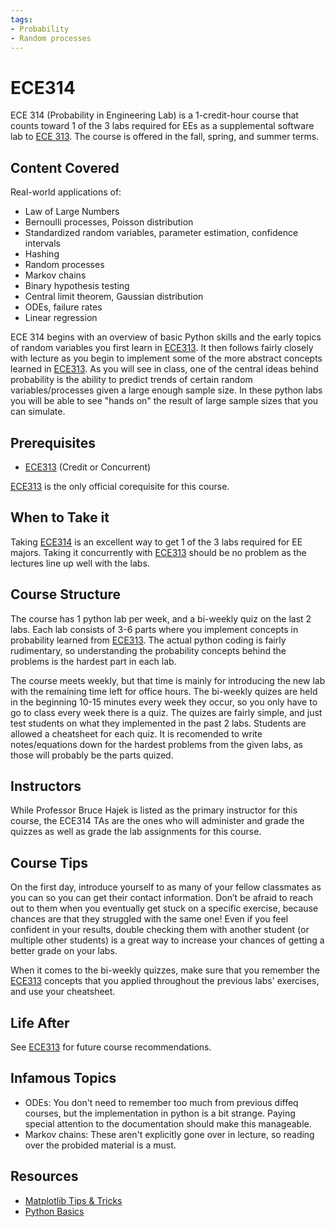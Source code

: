 ```yaml
---
tags:
- Probability
- Random processes
---
```

# ECE314

ECE 314 (Probability in Engineering Lab) is a 1-credit-hour course that counts toward 1 of the 3 labs required for EEs as a supplemental software lab to [ECE 313](ECE313.md). The course is offered in the fall, spring, and summer terms.

## Content Covered

Real-world applications of:

- Law of Large Numbers
- Bernoulli processes, Poisson distribution
- Standardized random variables, parameter estimation, confidence intervals
- Hashing
- Random processes
- Markov chains
- Binary hypothesis testing
- Central limit theorem, Gaussian distribution
- ODEs, failure rates
- Linear regression

ECE 314 begins with an overview of basic Python skills and the early topics of random variables you first learn in [ECE313](ECE313.md). It then follows fairly closely with lecture as you begin to implement some of the more abstract concepts learned in [ECE313](ECE313.md). As you will see in class, one of the central ideas behind probability is the ability to predict trends of certain random variables/processes given a large enough sample size. In these python labs you will be able to see "hands on" the result of large sample sizes that you can simulate.

## Prerequisites

- [ECE313](ECE313.md) (Credit or Concurrent)

[ECE313](ECE313.md) is the only official corequisite for this course. 

## When to Take it

Taking [ECE314](ECE314.md) is an excellent way to get 1 of the 3 labs required for EE majors. Taking it concurrently with [ECE313](ECE313.md) should be no problem as the lectures line up well with the labs. 

## Course Structure

The course has 1 python lab per week, and a bi-weekly quiz on the last 2 labs. Each lab consists of 3-6 parts where you implement concepts in probability learned from [ECE313](ECE313.md). The actual python coding is fairly rudimentary, so understanding the probability concepts behind the problems is the hardest part in each lab. 

The course meets weekly, but that time is mainly for introducing the new lab with the remaining time left for office hours. The bi-weekly quizes are held in the beginning 10-15 minutes every week they occur, so you only have to go to class every week there is a quiz. The quizes are fairly simple, and just test students on what they implemented in the past 2 labs. Students are allowed a cheatsheet for each quiz. It is recomended to write notes/equations down for the hardest problems from the given labs, as those will probably be the parts quized.

## Instructors

While Professor Bruce Hajek is listed as the primary instructor for this course, the ECE314 TAs are the ones who will administer and grade the quizzes as well as grade the lab assignments for this course. 

## Course Tips

On the first day, introduce yourself to as many of your fellow classmates as you can so you can get their contact information. Don’t be afraid to reach out to them when you eventually get stuck on a specific exercise, because chances are that they struggled with the same one! Even if you feel confident in your results, double checking them with another student (or multiple other students) is a great way to increase your chances of getting a better grade on your labs.

When it comes to the bi-weekly quizzes, make sure that you remember the [ECE313](ECE313.md) concepts that you applied throughout the previous labs' exercises, and use your cheatsheet. 

## Life After

See [ECE313](ECE313.md) for future course recommendations.

## Infamous Topics

- ODEs: You don't need to remember too much from previous diffeq courses, but the implementation in python is a bit strange. Paying special attention to the documentation should make this manageable.
- Markov chains: These aren't explicitly gone over in lecture, so reading over the probided material is a must.

## Resources
 
- [Matplotlib Tips & Tricks](https://matplotlib.org/stable/tutorials/introductory/quick_start.html)
- [Python Basics](https://www.pythontutorial.net/python-basics/)
 


